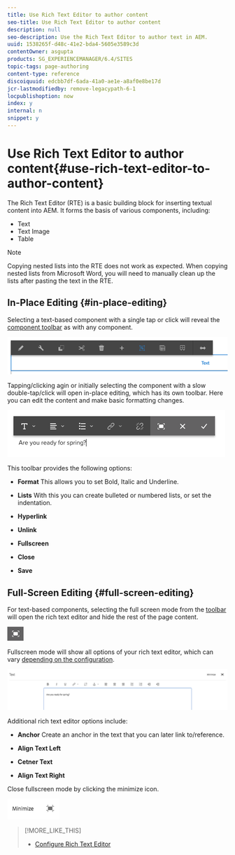 ```yaml
---
title: Use Rich Text Editor to author content
seo-title: Use Rich Text Editor to author content
description: null
seo-description: Use the Rich Text Editor to author text in AEM.
uuid: 1538265f-d48c-41e2-bda4-5605e3589c3d
contentOwner: asgupta
products: SG_EXPERIENCEMANAGER/6.4/SITES
topic-tags: page-authoring
content-type: reference
discoiquuid: edcbb7df-6ada-41a0-ae1e-a8af0e8be17d
jcr-lastmodifiedby: remove-legacypath-6-1
locpublishoption: now
index: y
internal: n
snippet: y
---
```


# Use Rich Text Editor to author content{#use-rich-text-editor-to-author-content}

The Rich Text Editor (RTE) is a basic building block for inserting textual content into AEM. It forms the basis of various components, including:

* Text
* Text Image
* Table

>[!NOTE]
>
>Copying nested lists into the RTE does not work as expected. When copying nested lists from Microsoft Word, you will need to manually clean up the lists after pasting the text in the RTE.

## In-Place Editing {#in-place-editing}

Selecting a text-based component with a single tap or click will reveal the [component toolbar](../../../sites/authoring/using/editing-content.md#editmovecopypastedeletetouchoptimizedui) as with any component.

![](assets/screen_shot_2018-03-21at163054.png)

Tapping/clicking agin or initially selecting the component with a slow double-tap/click will open in-place editing, which has its own toolbar. Here you can edit the content and make basic formatting changes.

![](assets/screen_shot_2018-03-21at163214.png)

This toolbar provides the following options:

* **Format** 
  This allows you to set Bold, Italic and Underline.

* **Lists** 
  With this you can create bulleted or numbered lists, or set the indentation.

* **Hyperlink**
* **Unlink**
* **Fullscreen** 

* **Close**
* **Save**

## Full-Screen Editing {#full-screen-editing}

For text-based components, selecting the full screen mode from the [toolbar](#componenttoolbar) will open the rich text editor and hide the rest of the page content.

![](assets/screen_shot_2018-03-21at163236.png)

Fullscreen mode will show all options of your rich text editor, which can vary [depending on the configuration](../../../sites/administering/using/rich-text-editor.md).

![](assets/screen_shot_2018-03-21at163248.png)

Additional rich text editor options include:

* **Anchor** 
  Create an anchor in the text that you can later link to/reference.

* **Align Text Left**
* **Cetner Text**
* **Align Text Right**

Close fullscreen mode by clicking the minimize icon.

![](assets/screen_shot_2018-03-21at163323.png)
>[!MORE_LIKE_THIS]
>
>* [Configure Rich Text Editor](../../../sites/administering/using/rich-text-editor.md)
